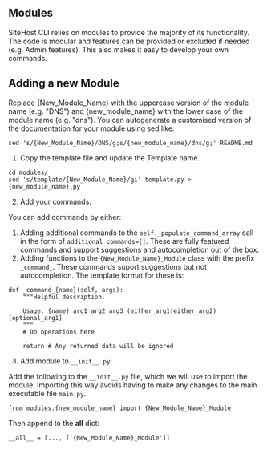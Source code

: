 ## Modules

SiteHost CLI relies on modules to provide the majority of its functionality. The code is modular and features can be provided or excluded if needed (e.g. Admin features). This also makes it easy to develop your own commands.

## Adding a new Module

Replace {New_Module_Name} with the uppercase version of the module name (e.g. "DNS") and {new_module_name} with the lower case of the module name (e.g. "dns"). You can autogenerate a customised version of the documentation for your module using sed like: 

```
sed 's/{New_Module_Name}/DNS/g;s/{new_module_name}/dns/g;' README.md
```

1. Copy the template file and update the Template name.

```
cd modules/
sed 's/template/{New_Module_Name}/gi' template.py > {new_module_name}.py
```

2. Add your commands:

You can add commands by either:

1. Adding additional commands to the `self._populate_command_array` call in the form of `additional_commands=[]`. These are fully featured commands and support suggestions and autocompletion out of the box.
2. Adding functions to the `{New_Module_Name}_Module` class with the prefix `_command_`. These commands suport suggestions but not autocompletion. The template format for these is:

```
def _command_{name}(self, args):
    """Helpful description.
    
    Usage: {name} arg1 arg2 arg3 (either_arg1|either_arg2) [optional_arg1] 
    """
    # Do operations here

    return # Any returned data will be ignored
```

3. Add module to `__init__.py`:

Add the following to the `__init__.py` file, which we will use to import the module. Importing this way avoids having to make any changes to the main executable file `main.py`.

```
from modules.{new_module_name} import {New_Module_Name}_Module
```

Then append to the __all__ dict:

```
__all__ = [..., ['{New_Module_Name}_Module']]
```